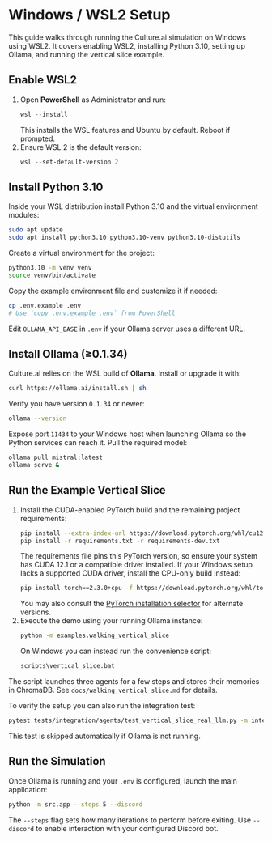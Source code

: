 # Windows / WSL2 Setup

This guide walks through running the Culture.ai simulation on Windows using WSL2.
It covers enabling WSL2, installing Python 3.10, setting up Ollama, and running
the vertical slice example.

## Enable WSL2

1. Open **PowerShell** as Administrator and run:
   ```powershell
   wsl --install
   ```
   This installs the WSL features and Ubuntu by default. Reboot if prompted.
2. Ensure WSL 2 is the default version:
   ```powershell
   wsl --set-default-version 2
   ```

## Install Python 3.10

Inside your WSL distribution install Python 3.10 and the virtual environment
modules:

```bash
sudo apt update
sudo apt install python3.10 python3.10-venv python3.10-distutils
```

Create a virtual environment for the project:

```bash
python3.10 -m venv venv
source venv/bin/activate
```

Copy the example environment file and customize it if needed:

```bash
cp .env.example .env
# Use `copy .env.example .env` from PowerShell
```

Edit `OLLAMA_API_BASE` in `.env` if your Ollama server uses a different URL.

## Install Ollama (≥0.1.34)

Culture.ai relies on the WSL build of **Ollama**. Install or upgrade it with:

```bash
curl https://ollama.ai/install.sh | sh
```

Verify you have version `0.1.34` or newer:

```bash
ollama --version
```

Expose port `11434` to your Windows host when launching Ollama so the Python
services can reach it. Pull the required model:

```bash
ollama pull mistral:latest
ollama serve &
```

## Run the Example Vertical Slice

1. Install the CUDA-enabled PyTorch build and the remaining project requirements:
   ```bash
   pip install --extra-index-url https://download.pytorch.org/whl/cu121 torch==2.3.0+cu121
   pip install -r requirements.txt -r requirements-dev.txt
   ```
   The requirements file pins this PyTorch version, so ensure your system has CUDA 12.1 or a compatible driver installed.
   If your Windows setup lacks a supported CUDA driver, install the CPU-only build instead:
   ```bash
   pip install torch==2.3.0+cpu -f https://download.pytorch.org/whl/torch_stable.html
   ```
   You may also consult the [PyTorch installation selector](https://pytorch.org/get-started/locally/) for alternate versions.
2. Execute the demo using your running Ollama instance:
   ```bash
   python -m examples.walking_vertical_slice
   ```
   On Windows you can instead run the convenience script:
   ```cmd
   scripts\vertical_slice.bat
   ```

The script launches three agents for a few steps and stores their memories in
ChromaDB. See `docs/walking_vertical_slice.md` for details.

To verify the setup you can also run the integration test:

```bash
pytest tests/integration/agents/test_vertical_slice_real_llm.py -m integration
```

This test is skipped automatically if Ollama is not running.

## Run the Simulation

Once Ollama is running and your `.env` is configured, launch the main application:

```bash
python -m src.app --steps 5 --discord
```

The `--steps` flag sets how many iterations to perform before exiting. Use `--discord` to enable interaction with your configured Discord bot.

